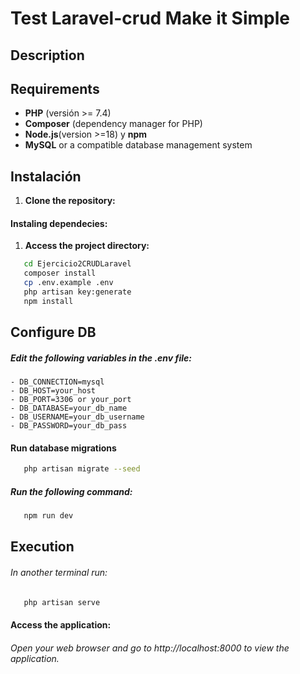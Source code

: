 # Test Laravel-crud Make it Simple

## Description

## Requirements

- **PHP** (versión >= 7.4)
- **Composer** (dependency manager for PHP)
- **Node.js**(version >=18) y **npm** 
- **MySQL**  or a compatible database management system

## Instalación

1. **Clone the repository:**

#### Instaling dependecies:
1. **Access the project directory:**
  ```bash
     cd Ejercicio2CRUDLaravel
     composer install
     cp .env.example .env
     php artisan key:generate
     npm install
   ```
## Configure DB
##### Edit the following variables in the .env file:
    - DB_CONNECTION=mysql
    - DB_HOST=your_host
    - DB_PORT=3306 or your_port
    - DB_DATABASE=your_db_name
    - DB_USERNAME=your_db_username
    - DB_PASSWORD=your_db_pass

#### Run database migrations
```bash
   php artisan migrate --seed
   ```
##### Run the following command:
```bash
   npm run dev
   ```
## Execution
###### In another terminal run:
```bash
   php artisan serve
   ```
#### Access the application:
###### Open your web browser and go to http://localhost:8000 to view the application.
